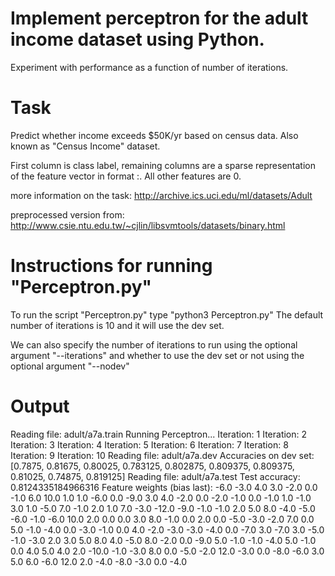 # Implement perceptron for the adult income dataset using Python.
Experiment with performance as a function of number of iterations.


Task
=============================================================================================================
Predict whether income exceeds $50K/yr based on census data. Also known as "Census Income" dataset.

First column is class label, remaining columns are a sparse representation
of the feature vector in format <feature>:<value>.  All other features are 0.

more information on the task:
http://archive.ics.uci.edu/ml/datasets/Adult

preprocessed version from: 
http://www.csie.ntu.edu.tw/~cjlin/libsvmtools/datasets/binary.html


Instructions for running "Perceptron.py"
=============================================================================================================
To run the script "Perceptron.py" type "python3 Perceptron.py"
The default number of iterations is 10 and it will use the dev set.

We can also specify the number of iterations to run using the optional argument "--iterations" and
whether to use the dev set or not using the optional argument "--nodev"


Output
=============================================================================================================
Reading file: adult/a7a.train
Running Perceptron...
Iteration: 1
Iteration: 2
Iteration: 3
Iteration: 4
Iteration: 5
Iteration: 6
Iteration: 7
Iteration: 8
Iteration: 9
Iteration: 10
Reading file: adult/a7a.dev
Accuracies on dev set: [0.7875, 0.81675, 0.80025, 0.783125, 0.802875, 0.809375, 0.809375, 0.81025, 0.74875, 0.819125]
Reading file: adult/a7a.test
Test accuracy: 0.8124335184966316
Feature weights (bias last): -6.0 -3.0 4.0 3.0 -2.0 0.0 -1.0 6.0 10.0 1.0 1.0 -6.0 0.0 -9.0 3.0 4.0 -2.0 0.0 -2.0 -1.0 0.0 -1.0 1.0 -1.0 3.0 1.0 -5.0 7.0 -1.0 2.0 1.0 7.0 -3.0 -12.0 -9.0 -1.0 -1.0 2.0 5.0 8.0 -4.0 -5.0 -6.0 -1.0 -6.0 10.0 2.0 0.0 0.0 3.0 8.0 -1.0 0.0 2.0 0.0 -5.0 -3.0 -2.0 7.0 0.0 5.0 -1.0 -4.0 0.0 -3.0 -1.0 0.0 4.0 -2.0 -3.0 -3.0 -4.0 0.0 -7.0 3.0 -7.0 3.0 -5.0 -1.0 -3.0 2.0 3.0 5.0 8.0 4.0 -5.0 8.0 -2.0 0.0 -9.0 5.0 -1.0 -1.0 -4.0 5.0 -1.0 0.0 4.0 5.0 4.0 2.0 -10.0 -1.0 -3.0 8.0 0.0 -5.0 -2.0 12.0 -3.0 0.0 -8.0 -6.0 3.0 5.0 6.0 -6.0 12.0 2.0 -4.0 -8.0 -3.0 0.0 -4.0

